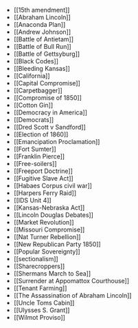 - [[15th amendment]]
- [[Abraham Lincoln]]
- [[Anaconda Plan]]
- [[Andrew Johnson]]
- [[Battle of Antietam]]
- [[Battle of Bull Run]]
- [[Battle of Gettsyburg]]
- [[Black Codes]]
- [[Bleeding Kansas]]
- [[California]]
- [[Capital Compromise]]
- [[Carpetbagger]]
- [[Compromise of 1850]]
- [[Cotton Gin]]
- [[Democracy in America]]
- [[Democrats]]
- [[Dred Scott v Sandford]]
- [[Election of 1860]]
- [[Emancipation Proclamation]]
- [[Fort Sumter]]
- [[Franklin Pierce]]
- [[Free-soilers]]
- [[Freeport Doctrine]]
- [[Fugitive Slave Act]]
- [[Habaes Corpus civil war]]
- [[Harpers Ferry Raid]]
- [[IDS Unit 4]]
- [[Kansas-Nebraska Act]]
- [[Lincoln Douglas Debates]]
- [[Market Revolution]]
- [[Missouri Compromise]]
- [[Nat Turner Rebellion]]
- [[New Republican Party 1850]]
- [[Popular Sovereignty]]
- [[sectionalism]]
- [[Sharecroppers]]
- [[Shermans March to Sea]]
- [[Surrender at Appomattox Courthouse]]
- [[Tenant Farming]]
- [[The Assassination of Abraham Lincoln]]
- [[Uncle Toms Cabin]]
- [[Ulysses S. Grant]]
- [[Wilmot Proviso]]
